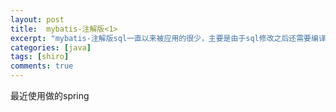 ```yaml
---
layout: post
title:  mybatis-注解版<1>
excerpt: "mybatis-注解版sql一直以来被应用的很少，主要是由于sql修改之后还需要编译之后才能运行......"
categories: [java]
tags: [shiro]
comments: true
---
```


最近使用做的spring

<!---more--->





